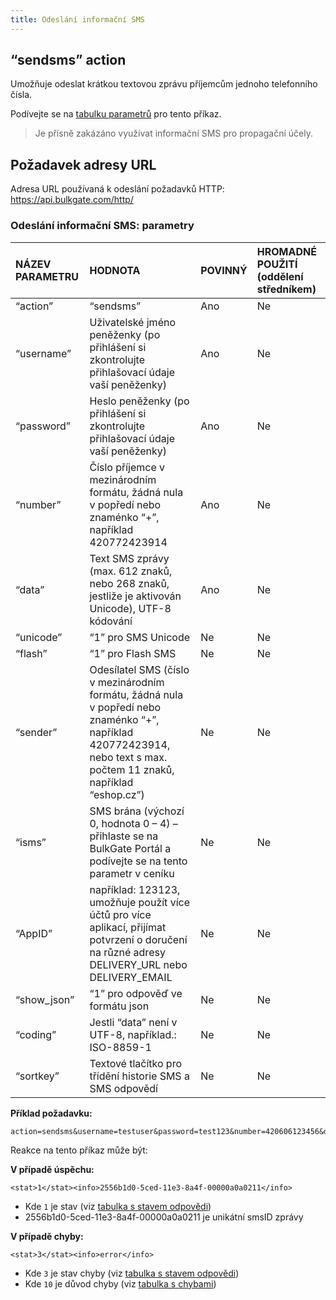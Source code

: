 ```yaml
---
title: Odeslání informační SMS
---
```


## “sendsms” action
Umožňuje odeslat krátkou textovou zprávu příjemcům jednoho telefonního čísla.

Podívejte se na [tabulku parametrů](#odeslání-informační-sms-parametry) pro tento příkaz.

> Je přísně zakázáno využívat informační SMS pro propagační účely.

## Požadavek adresy URL
Adresa URL používaná k odeslání požadavků HTTP: 
https://api.bulkgate.com/http/

### Odeslání informační SMS: parametry
|NÁZEV PARAMETRU|	HODNOTA|	POVINNÝ|	HROMADNÉ POUŽITÍ (oddělení středníkem)|
|:--- |:--- |:--- |:--- |
|“action”|	“sendsms”|	Ano	|Ne|
|“username”|	Uživatelské jméno peněženky (po přihlášení si zkontrolujte přihlašovací údaje vaší peněženky)	|Ano	|Ne|
|“password”|	Heslo peněženky (po přihlášení si zkontrolujte přihlašovací údaje vaší peněženky)|	Ano	|Ne|
|“number”	|Číslo příjemce v mezinárodním formátu, žádná nula v popředí nebo znaménko “+”, například 420772423914	|Ano	|Ne|
|“data”|	Text SMS zprávy (max. 612 znaků, nebo 268 znaků, jestliže je aktivován Unicode), UTF-8 kódování	|Ano	|Ne|
|“unicode”|	“1” pro SMS Unicode|	Ne|	Ne|
|“flash”|	“1” pro Flash SMS|	Ne|	Ne|
|“sender”|	Odesílatel SMS (číslo v mezinárodním formátu, žádná nula v popředí nebo znaménko “+”, například 420772423914, nebo text s max. počtem 11 znaků, například “eshop.cz”)|	Ne	|Ne|
|“isms”	|SMS brána (výchozí 0, hodnota 0 – 4) – přihlaste se na BulkGate Portál a podívejte se na tento parametr v ceníku |	Ne|	Ne|
|“AppID”	|například: 123123, umožňuje použít více účtů pro více aplikací, přijímat potvrzení o doručení na různé adresy DELIVERY_URL nebo DELIVERY_EMAIL|	Ne|	Ne|
|“show_json”|	“1” pro odpověď ve formátu json	|Ne	|Ne|
|“coding”	|Jestli “data” není v UTF-8, například.: ISO-8859-1	|Ne	|Ne|
|“sortkey”|	Textové tlačítko pro třídění historie SMS a SMS odpovědí	|Ne	|Ne|

**Příklad požadavku:**
``` url
action=sendsms&username=testuser&password=test123&number=420606123456&data=Ahoj
```

Reakce na tento příkaz může být:

**V případě úspěchu:**
``` url
<stat>1</stat><info>2556b1d0-5ced-11e3-8a4f-00000a0a0211</info>
```
-	Kde `1` je stav (viz [tabulka s stavem odpovědi]())
-	2556b1d0-5ced-11e3-8a4f-00000a0a0211 je unikátní smsID zprávy

**V případě chyby:**
``` url
<stat>3</stat><info>error</info>
```
-	Kde `3` je stav chyby (viz [tabulka s stavem odpovědi]())
- Kde `10` je důvod chyby (viz [tabulka s chybami]())
